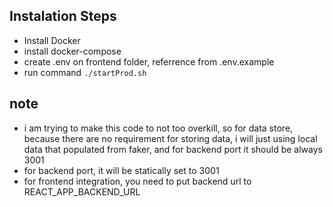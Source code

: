 ## Instalation Steps
- Install Docker
- install docker-compose
- create .env on frontend folder, referrence from .env.example
- run command `./startProd.sh`

## note
- i am trying to make this code to not too overkill, so for data store, because there are no requirement for storing data, i will just using local data that populated from faker, and for backend port it should be always 3001
- for backend port, it will be statically set to 3001
- for frontend integration, you need to put backend url to REACT_APP_BACKEND_URL
